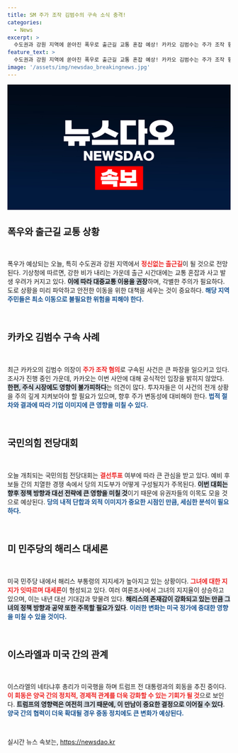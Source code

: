 ```yaml
---
title: SM 주가 조작 김범수의 구속 소식 충격!
categories:
  - News
excerpt: >
  수도권과 강원 지역에 쏟아진 폭우로 출근길 교통 혼잡 예상! 카카오 김범수는 주가 조작 혐의로 구속되었고, 오늘 국민의힘 전당대회에서 결선투표 결과가 주목받고 있다. 정치 판도 변화가 예고되는 가운데, 미 민주당 해리스의 대세론이 확산되고 있으며, 네타냐후는 미국행으로 트럼프와 회동을 추진 중이다. 당신의 의견이 뉴스가 됩니다!
feature_text: >
  수도권과 강원 지역에 쏟아진 폭우로 출근길 교통 혼잡 예상! 카카오 김범수는 주가 조작 혐의로 구속되었고, 오늘 국민의힘 전당대회에서 결선투표 결과가 주목받고 있다. 정치 판도 변화가 예고되는 가운데, 미 민주당 해리스의 대세론이 확산되고 있으며, 네타냐후는 미국행으로 트럼프와 회동을 추진 중이다. 당신의 의견이 뉴스가 됩니다!
image: '/assets/img/newsdao_breakingnews.jpg'
---
```


<p><img src="/assets/img/newsdao_breakingnews.jpg" alt="flaretime 속보" /></p>

<h2 data-ke-size="size26">폭우와 출근길 교통 상황</h2>

<p data-ke-size="size16">&nbsp;</p>

<p>폭우가 예상되는 오늘, 특히 수도권과 강원 지역에서 <b><span style="color: #ee2323;">정신없는 출근길</span></b>이 될 것으로 전망된다. 기상청에 따르면, 강한 비가 내리는 가운데 출근 시간대에는 교통 혼잡과 사고 발생 우려가 커지고 있다. <b><span style="background-color: #21538527;">이에 따라 대중교통 이용을 권장</span></b>하며, 각별한 주의가 필요하다. 도로 상황을 미리 파악하고 안전한 이동을 위한 대책을 세우는 것이 중요하다. <b><span style="color: #1a5490;">해당 지역 주민들은 최소 이동으로 불필요한 위험을 피해야 한다.</span></b></p>

<p data-ke-size="size16">&nbsp;</p>

<h2 data-ke-size="size26">카카오 김범수 구속 사례</h2>

<p data-ke-size="size16">&nbsp;</p>

<p>최근 카카오의 김범수 의장이 <b><span style="color: #ee2323;">주가 조작 혐의</span></b>로 구속된 사건은 큰 파장을 일으키고 있다. 조사가 진행 중인 가운데, 카카오는 이번 사안에 대해 공식적인 입장을 밝히지 않았다. <b><span style="background-color: #21538527;">한편, 주식 시장에도 영향이 불가피하다</span></b>는 의견이 많다. 투자자들은 이 사건의 전개 상황을 주의 깊게 지켜보아야 할 필요가 있으며, 향후 주가 변동성에 대비해야 한다. <b><span style="color: #1a5490;">법적 절차와 결과에 따라 기업 이미지에 큰 영향을 미칠 수 있다.</span></b></p>

<p data-ke-size="size16">&nbsp;</p>

<h2 data-ke-size="size26">국민의힘 전당대회</h2>

<p data-ke-size="size16">&nbsp;</p>

<p>오늘 개최되는 국민의힘 전당대회는 <b><span style="color: #ee2323;">결선투표</span></b> 여부에 따라 큰 관심을 받고 있다. 예비 후보들 간의 치열한 경쟁 속에서 당의 지도부가 어떻게 구성될지가 주목된다. <b><span style="background-color: #21538527;">이번 대회는 향후 정책 방향과 대선 전략에 큰 영향을 미칠 것</span></b>이기 때문에 유권자들의 이목도 모을 것으로 예상된다. <b><span style="color: #1a5490;">당의 내적 단합과 외적 이미지가 중요한 시점인 만큼, 세심한 분석이 필요하다.</span></b></p>

<p data-ke-size="size16">&nbsp;</p>

<h2 data-ke-size="size26">미 민주당의 해리스 대세론</h2>

<p data-ke-size="size16">&nbsp;</p>

<p>미국 민주당 내에서 해리스 부통령의 지지세가 높아지고 있는 상황이다. <b><span style="color: #ee2323;">그녀에 대한 지지가 잇따르며 대세론</span></b>이 형성되고 있다. 여러 여론조사에서 그녀의 지지율이 상승하고 있으며, 이는 내년 대선 기대감과 맞물려 있다. <b><span style="background-color: #21538527;">해리스의 존재감이 강화되고 있는 만큼 그녀의 정책 방향과 공약 또한 주목할 필요가 있다</span></b>. <b><span style="color: #1a5490;">이러한 변화는 미국 정가에 중대한 영향을 미칠 수 있을 것이다.</span></b></p>

<p data-ke-size="size16">&nbsp;</p>

<h2 data-ke-size="size26">이스라엘과 미국 간의 관계</h2>

<p data-ke-size="size16">&nbsp;</p>

<p>이스라엘의 네타냐후 총리가 미국행을 하며 트럼프 전 대통령과의 회동을 추진 중이다. <b><span style="color: #ee2323;">이 회동은 양국 간의 정치적, 경제적 관계를 더욱 강화할 수 있는 기회가 될 것</span></b>으로 보인다. <b><span style="background-color: #21538527;">트럼프의 영향력은 여전히 크기 때문에, 이 만남이 중요한 결정으로 이어질 수 있다</span></b>. <b><span style="color: #1a5490;">양국 간의 협력이 더욱 확대될 경우 중동 정치에도 큰 변화가 예상된다.</span></b></p>

<p data-ke-size="size16">&nbsp;</p>
실시간 뉴스 속보는, <a href="https://newsdao.kr" rel="dofollow">https://newsdao.kr</a>


